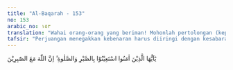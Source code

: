 ```yaml
---
title: "Al-Baqarah - 153"
no: 153
arabic_no: ١٥٣
translation: "Wahai orang-orang yang beriman! Mohonlah pertolongan (kepada Allah) dengan sabar dan salat. Sungguh, Allah beserta orang-orang yang sabar."
tafsir: "Perjuangan menegakkan kebenaran harus diiringi dengan kesabaran dan memperbanyak salat, sehingga menjadi ringan segala kesukaran dan cobaan, karena Allah senantiasa beserta orang-orang yang sabar. Dia akan menolong, menguatkan dan memenangkan orang-orang yang berjuang menegakkan kebenaran agamanya."
---
```

يٰٓاَيُّهَا الَّذِيْنَ اٰمَنُوا اسْتَعِيْنُوْا بِالصَّبْرِ وَالصَّلٰوةِ ۗ اِنَّ اللّٰهَ مَعَ الصّٰبِرِيْنَ